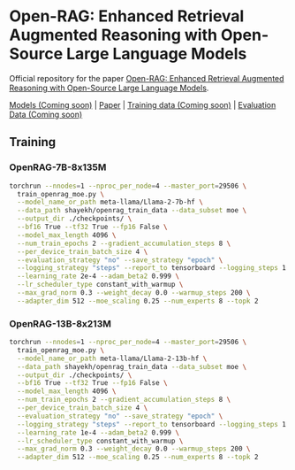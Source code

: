 # Open-RAG: Enhanced Retrieval Augmented Reasoning with Open-Source Large Language Models

Official repository for the paper [Open-RAG: Enhanced Retrieval Augmented Reasoning with Open-Source Large Language Models]().

[Models (Coming soon)]() | [Paper](https://arxiv.org/abs/2410.01782) | [Training data (Coming soon)]() | [Evaluation Data (Coming soon)]()

## Training 

### OpenRAG-7B-8x135M

```sh
torchrun --nnodes=1 --nproc_per_node=4 --master_port=29506 \
  train_openrag_moe.py \
  --model_name_or_path meta-llama/Llama-2-7b-hf \
  --data_path shayekh/openrag_train_data --data_subset moe \
  --output_dir ./checkpoints/ \
  --bf16 True --tf32 True --fp16 False \
  --model_max_length 4096 \
  --num_train_epochs 2 --gradient_accumulation_steps 8 \
  --per_device_train_batch_size 4 \
  --evaluation_strategy "no" --save_strategy "epoch" \
  --logging_strategy "steps" --report_to tensorboard --logging_steps 1 \
  --learning_rate 2e-4 --adam_beta2 0.999 \
  --lr_scheduler_type constant_with_warmup \
  --max_grad_norm 0.3 --weight_decay 0.0 --warmup_steps 200 \
  --adapter_dim 512 --moe_scaling 0.25 --num_experts 8 --topk 2
```


### OpenRAG-13B-8x213M

```sh
torchrun --nnodes=1 --nproc_per_node=4 --master_port=29506 \
  train_openrag_moe.py \
  --model_name_or_path meta-llama/Llama-2-13b-hf \
  --data_path shayekh/openrag_train_data --data_subset moe \
  --output_dir ./checkpoints/ \
  --bf16 True --tf32 True --fp16 False \
  --model_max_length 4096 \
  --num_train_epochs 2 --gradient_accumulation_steps 8 \
  --per_device_train_batch_size 4 \
  --evaluation_strategy "no" --save_strategy "epoch" \
  --logging_strategy "steps" --report_to tensorboard --logging_steps 1 \
  --learning_rate 1e-4 --adam_beta2 0.999 \
  --lr_scheduler_type constant_with_warmup \
  --max_grad_norm 0.3 --weight_decay 0.0 --warmup_steps 200 \
  --adapter_dim 512 --moe_scaling 0.25 --num_experts 8 --topk 2
```

